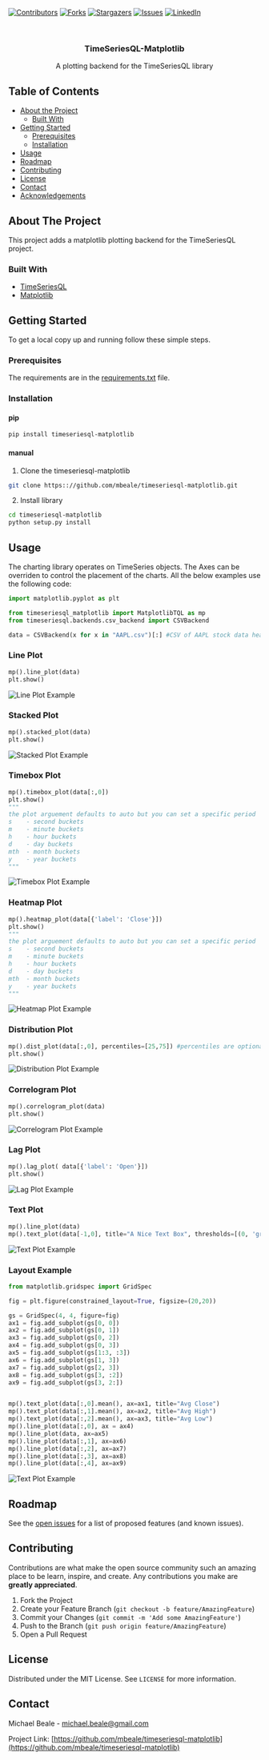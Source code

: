 <!-- PROJECT SHIELDS -->
<!--
*** I'm using markdown "reference style" links for readability.
*** Reference links are enclosed in brackets [ ] instead of parentheses ( ).
*** See the bottom of this document for the declaration of the reference variables
*** for contributors-url, forks-url, etc. This is an optional, concise syntax you may use.
*** https://www.markdownguide.org/basic-syntax/#reference-style-links
-->
[![Contributors][contributors-shield]][contributors-url]
[![Forks][forks-shield]][forks-url]
[![Stargazers][stars-shield]][stars-url]
[![Issues][issues-shield]][issues-url]
[![LinkedIn][linkedin-shield]][linkedin-url]



<!-- PROJECT LOGO -->
<br />
<p align="center">
  <h3 align="center">TimeSeriesQL-Matplotlib</h3>

  <p align="center">
    A plotting backend for the TimeSeriesQL library
  </p>
</p>



<!-- TABLE OF CONTENTS -->
## Table of Contents

* [About the Project](#about-the-project)
  * [Built With](#built-with)
* [Getting Started](#getting-started)
  * [Prerequisites](#prerequisites)
  * [Installation](#installation)
* [Usage](#usage)
* [Roadmap](#roadmap)
* [Contributing](#contributing)
* [License](#license)
* [Contact](#contact)
* [Acknowledgements](#acknowledgements)



<!-- ABOUT THE PROJECT -->
## About The Project

This project adds a matplotlib plotting backend for the TimeSeriesQL project.

### Built With

* [TimeSeriesQL](https://github.com/mbeale/timeseriesql)
* [Matplotlib](https://matplotlib.org)


<!-- GETTING STARTED -->
## Getting Started

To get a local copy up and running follow these simple steps.

### Prerequisites

The requirements are in the [requirements.txt](requirements.txt) file.

### Installation

#### pip

```sh
pip install timeseriesql-matplotlib
```

#### manual

1. Clone the timeseriesql-matplotlib
```sh
git clone https:://github.com/mbeale/timeseriesql-matplotlib.git
```
2. Install library
```sh
cd timeseriesql-matplotlib
python setup.py install 
```

<!-- USAGE EXAMPLES -->
## Usage

The charting library operates on TimeSeries objects.  The Axes can be overriden to control the placement of the charts.  All the below examples use the following code:

```python
import matplotlib.pyplot as plt

from timeseriesql_matplotlib import MatplotlibTQL as mp
from timeseriesql.backends.csv_backend import CSVBackend

data = CSVBackend(x for x in "AAPL.csv")[:] #CSV of AAPL stock data header = (open, close, high, low, adj close)
```


### Line Plot

```python
mp().line_plot(data)
plt.show()
```

![Line Plot Example](examples/line_plot.png?raw=true "Title")

### Stacked Plot

```python
mp().stacked_plot(data)
plt.show()
```

![Stacked Plot Example](examples/stacked_plot.png?raw=true "Title")

### Timebox Plot

```python
mp().timebox_plot(data[:,0])
plt.show()
"""
the plot arguement defaults to auto but you can set a specific period
s    - second buckets
m    - minute buckets
h    - hour buckets
d    - day buckets
mth  - month buckets
y    - year buckets
"""
```

![Timebox Plot Example](examples/timebox_plot.png?raw=true "Title")

### Heatmap Plot

```python
mp().heatmap_plot(data[{'label': 'Close'}])
plt.show()
"""
the plot arguement defaults to auto but you can set a specific period
s    - second buckets
m    - minute buckets
h    - hour buckets
d    - day buckets
mth  - month buckets
y    - year buckets
"""
```

![Heatmap Plot Example](examples/heatmap_plot.png?raw=true "Title")
### Distribution Plot

```python
mp().dist_plot(data[:,0], percentiles=[25,75]) #percentiles are optional
plt.show()
```

![Distribution Plot Example](examples/dist_plot.png?raw=true "Title")

### Correlogram Plot

```python
mp().correlogram_plot(data)
plt.show()
```

![Correlogram Plot Example](examples/correlogram_plot.png?raw=true "Title")

### Lag Plot

```python
mp().lag_plot( data[{'label': 'Open'}])
plt.show()
```

![Lag Plot Example](examples/lag_plot.png?raw=true "Title")

### Text Plot

```python
mp().line_plot(data)
mp().text_plot(data[-1,0], title="A Nice Text Box", thresholds=[(0, 'green', 'white'), (20, 'cornflowerblue', 'white'), (None, 'darkorange', 'white')])
```

![Text Plot Example](examples/text_plot.png?raw=true "Title")

### Layout Example

```python
from matplotlib.gridspec import GridSpec

fig = plt.figure(constrained_layout=True, figsize=(20,20))

gs = GridSpec(4, 4, figure=fig)
ax1 = fig.add_subplot(gs[0, 0])
ax2 = fig.add_subplot(gs[0, 1])
ax3 = fig.add_subplot(gs[0, 2])
ax4 = fig.add_subplot(gs[0, 3])
ax5 = fig.add_subplot(gs[1:3, :3])
ax6 = fig.add_subplot(gs[1, 3])
ax7 = fig.add_subplot(gs[2, 3])
ax8 = fig.add_subplot(gs[3, :2])
ax9 = fig.add_subplot(gs[3, 2:])


mp().text_plot(data[:,0].mean(), ax=ax1, title="Avg Close")
mp().text_plot(data[:,1].mean(), ax=ax2, title="Avg High")
mp().text_plot(data[:,2].mean(), ax=ax3, title="Avg Low")
mp().line_plot(data[:,0], ax = ax4)
mp().line_plot(data, ax=ax5)
mp().line_plot(data[:,1], ax=ax6)
mp().line_plot(data[:,2], ax=ax7)
mp().line_plot(data[:,3], ax=ax8)
mp().line_plot(data[:,4], ax=ax9)
```

![Text Plot Example](examples/layout_plot.png?raw=true "Title")

<!-- ROADMAP -->
## Roadmap

See the [open issues](https://github.com/mbeale/timeseriesql-matplotlib/issues) for a list of proposed features (and known issues).


<!-- CONTRIBUTING -->
## Contributing

Contributions are what make the open source community such an amazing place to be learn, inspire, and create. Any contributions you make are **greatly appreciated**.

1. Fork the Project
2. Create your Feature Branch (`git checkout -b feature/AmazingFeature`)
3. Commit your Changes (`git commit -m 'Add some AmazingFeature'`)
4. Push to the Branch (`git push origin feature/AmazingFeature`)
5. Open a Pull Request

<!-- LICENSE -->
## License

Distributed under the MIT License. See `LICENSE` for more information.

<!-- CONTACT -->
## Contact

Michael Beale - michael.beale@gmail.com

Project Link: [https://github.com/mbeale/timeseriesql-matplotlib](https://github.com/mbeale/timeseriesql-matplotlib)



<!-- MARKDOWN LINKS & IMAGES -->
<!-- https://www.markdownguide.org/basic-syntax/#reference-style-links -->
[contributors-shield]: https://img.shields.io/github/contributors/mbeale/timeseriesql-matplotlib.svg?style=flat-square
[contributors-url]: https://github.com/mbeale/timeseriesql-matplotlib/graphs/contributors
[forks-shield]: https://img.shields.io/github/forks/mbeale/timeseriesql-matplotlib.svg?style=flat-square
[forks-url]: https://github.com/mbeale/timeseriesql-matplotlib/network/members
[stars-shield]: https://img.shields.io/github/stars/mbeale/timeseriesql-matplotlib.svg?style=flat-square
[stars-url]: https://github.com/mbeale/timeseriesql-matplotlib/stargazers
[issues-shield]: https://img.shields.io/github/issues/mbeale/timeseriesql-matplotlib.svg?style=flat-square
[issues-url]: https://github.com/mbeale/timeseriesql-matplotlib/issues
[license-shield]: https://img.shields.io/github/license/mbeale/timeseriesql-matplotlib.svg?style=flat-square
[license-url]: https://github.com/mbeale/timeseriesql-matplotlib/blob/master/LICENSE.txt
[linkedin-shield]: https://img.shields.io/badge/-LinkedIn-black.svg?style=flat-square&logo=linkedin&colorB=555
[linkedin-url]: https://linkedin.com/in/michael-beale-163a4670
